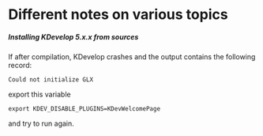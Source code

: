 # Different notes on various topics

##### Installing KDevelop 5.x.x from sources
If after compilation, KDevelop crashes and the output contains the following record:
```
Could not initialize GLX
```
export this variable
```
export KDEV_DISABLE_PLUGINS=KDevWelcomePage
```
and try to run again.
